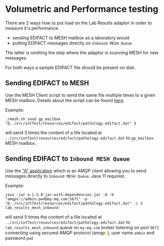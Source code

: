 # Volumetric and Performance testing

There are 2 ways how to put load on the Lab Results adaptor in order to measure it's performance.
* sending EDIFACT to MESH mailbox as a laboratory would
* putting EDIFACT messages directly on `Inbound MESH Queue`

The latter is omitting the step where the adaptor is scanning MESH for new messages.

For both ways a sample EDIFACT file should be present on disk.

## Sending EDIFACT to MESH

Use the MESH Client script to send the same file multiple times to a given MESH mailbox. Details about the script can be found [here](../mesh/README.md).

Example:

    ./mesh.sh send gp_mailbox "@../src/intTest/resources/edifact/pathology.edifact.dat" 3 

will send 3 times the content of a file located at `../src/intTest/resources/edifact/pathology.edifact.dat` to `gp_mailbox` MESH mailbox.

## Sending EDIFACT to `Inbound MESH Queue`

Use the ["A" application](https://github.com/fmtn/a) which is an AMQP client allowing you to send messages directly to `Inbound MESH Queue`. Java 11 required.

Example:

    java -jar a-1.5.0-jar-with-dependencies.jar -A -b "amqps://admin:pwd@my-mq.com:5671" -p "@../src/intTest/resources/edifact/pathology.edifact.dat" -c 5 lab_results_mesh_inbound

will send 5 times the content of a file located at `../src/intTest/resources/edifact/pathology.edifact.dat` to `lab_results_mesh_inbound` queue on `my-mq.com` broker listening on port `5671` connecting using secured AMQP protocol (amqp<span style="color:yellow">**s**</span>), user name `admin` and password `pwd`